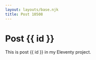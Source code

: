 ```yaml
---
layout: layouts/base.njk
title: Post 10508
---
```


# Post {{ id }}

This is post {{ id }} in my Eleventy project.
